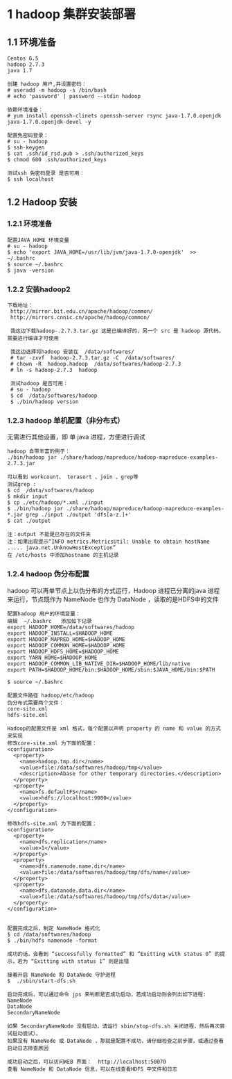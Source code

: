 # 1 hadoop 集群安装部署

## 1.1  环境准备
    Centos 6.5
    hadoop 2.7.3
    java 1.7
    
    创建 hadoop 用户,并设置密码：
    # useradd -m hadoop -s /bin/bash
    # echo 'password' | password --stdin hadoop
    
    依赖环境准备：
    # yum install openssh-clinets openssh-server rsync java-1.7.0.openjdk java-1.7.0.openjdk-devel -y
    
    配置免密码登录：
    # su - hadoop
    $ ssh-keygen
    $ cat .ssh/id_rsd.pub > .ssh/authorized_keys
    $ chmod 600 .ssh/authorized_keys
    
    测试ssh 免密码登录 是否可用：
    $ ssh localhost 
    
## 1.2 Hadoop 安装
### 1.2.1 环境准备
    配置JAVA_HOME 环境变量
    # su - hadoop
    $ echo 'export JAVA_HOME=/usr/lib/jvm/java-1.7.0-openjdk'  >> ~/.bashrc
    $ source ~/.bashrc
    $ java -version
    
### 1.2.2 安装hadoop2
    下载地址：
     http://mirror.bit.edu.cn/apache/hadoop/common/ 
     http://mirrors.cnnic.cn/apache/hadoop/common/ 
     
     我这边下载hadoop-.2.7.3.tar.gz 这是已编译好的，另一个 src 是 hadoop 源代码，需要进行编译才可使用
     
     我这边选择将hadoop 安装在  /data/softwares/
     # tar -zxvf  hadoop-2.7.3.tar.gz -C  /data/softwares/
     # chown -R  hadoop.hadoop  /data/softwares/hadoop-2.7.3 
     # ln -s hadoop-2.7.3  hadoop
     
     测试hadoop 是否可用：
     # su - hadoop
     $ cd  /data/softwares/hadoop
     $ ./bin/hadoop version
     
### 1.2.3 hadoop 单机配置（非分布式）
无需进行其他设置，即 单 java 进程，方便进行调试

    hadoop 自带丰富的例子：
    ./bin/hadoop jar ./share/hadoop/mapreduce/hadoop-mapreduce-examples-2.7.3.jar
    
    可以看到 workcount、 terasort 、join 、grep等
    测试grep :
    $ cd  /data/softwares/hadoop
    $ mkdir input
    $ cp ./etc/hadoop/*.xml ./input
    $ ./bin/hadoop jar ./share/hadoop/mapreduce/hadoop-mapreduce-examples-*.jar grep ./input ./output 'dfs[a-z.]+'
    $ cat ./output
    
    注：output 不能是已存在的文件夹
    注：如果出现提示“INFO metrics.MetricsUtil: Unable to obtain hostName ..... java.net.UnknowHostException” 
    在 /etc/hosts 中添加hostname 的主机记录
    
    
### 1.2.4 hadoop 伪分布配置
hadoop 可以再单节点上以伪分布的方式运行，Hadoop 进程已分离的java 进程来运行，节点既作为 NameNode 也作为 DataNode ，读取的是HDFS中的文件

    
    
    配置hadoop 用户的环境变量：
    编辑  ~/.bashrc   添加如下记录
    export HADOOP_HOME=/data/softwares/hadoop
    export HADOOP_INSTALL=$HADOOP_HOME
    export HADOOP_MAPRED_HOME=$HADOOP_HOME
    export HADOOP_COMMON_HOME=$HADOOP_HOME
    export HADOOP_HDFS_HOME=$HADOOP_HOME
    export YARN_HOME=$HADOOP_HOME
    export HADOOP_COMMON_LIB_NATIVE_DIR=$HADOOP_HOME/lib/native
    export PATH=$HADOOP_HOME/bin:$HADOOP_HOME/sbin:$JAVA_HOME/bin:$PATH
    
    $ source ~/.bashrc
    
    配置文件路径 hadoop/etc/hadoop
    伪分布式需要两个文件：
    core-site.xml
    hdfs-site.xml
    
    Hadoop的配置文件是 xml 格式，每个配置以声明 property 的 name 和 value 的方式来实现
    修改core-site.xml 为下面的配置：
    <configuration>
      <property>
        <name>hadoop.tmp.dir</name>
        <value>file:/data/softwares/hadoop/tmp</value>
        <description>Abase for other temporary directories.</description>
      </property>
      <property>
        <name>fs.defaultFS</name>
        <value>hdfs://localhost:9000</value>
      </property>
    </configuration>
    
    修改hdfs-site.xml 为下面的配置：
    <configuration>
      <property>
        <name>dfs.replication</name>
        <value>1</value>
      </property>
      <property>
        <name>dfs.namenode.name.dir</name>
        <value>file:/data/softwares/hadoop/tmp/dfs/name</value>
      </property>
      <property>
        <name>dfs.datanode.data.dir</name>
        <value>file:/data/softwares/hadoop/tmp/dfs/data</value>
      </property>
    </configuration>
    
    
    配置完成之后，制定 NameNode 格式化
    $ cd /data/softwares/hadoop
    $ ./bin/hdfs namenode -format
    
    成功的话，会看到 “successfully formatted” 和 “Exitting with status 0” 的提示，若为 “Exitting with status 1” 则是出错
    
    接着开启 NameNode 和 DataNode 守护进程
    $  ./sbin/start-dfs.sh
    
    启动完成后，可以通过命令 jps 来判断是否成功启动，若成功启动则会列出如下进程:
    NameNode
    DataNode
    SecondaryNameNode
    
    如果 SecondaryNameNode 没有启动，请运行 sbin/stop-dfs.sh 关闭进程，然后再次尝试启动尝试）。
    如果没有 NameNode 或 DataNode ，那就是配置不成功，请仔细检查之前步骤，或通过查看启动日志排查原因
    
    成功启动之后，可以访问WEB 界面：  http://localhost:50070
    查看 NameNode 和 DataNode 信息，可以在线查看HDFS 中文件和日志
    
     
     
      
     

